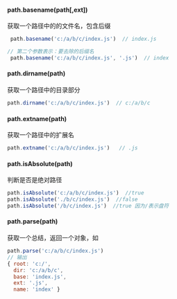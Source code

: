 #### path.basename(path[,ext])

获取一个路径中的的文件名，包含后缀

```javascript
 path.basename('c:/a/b/c/index.js')  // index.js

// 第二个参数表示：要去除的后缀名
 path.basename('c:/a/b/c/index.js', '.js')  // index
```

#### path.dirname(path)

获取一个路径中的目录部分

```javascript
path.dirname('c:/a/b/c/index.js')  // c:/a/b/c
```



#### path.extname(path)

获取一个路径中的扩展名

```javascript
path.extname('c:/a/b/c/index.js')   // .js
```



#### path.isAbsolute(path)

判断是否是绝对路径

```javascript
path.isAbsolute('c:/a/b/c/index.js')  //true
path.isAbsolute('./b/c/index.js')  //false
path.isAbsolute('/b/c/index.js')  //true 因为/表示盘符
```



#### path.parse(path)

获取一个总结，返回一个对象，如

```javascript
path.parse('c:/a/b/c/index.js')
// 输出
{ root: 'c:/',
  dir: 'c:/a/b/c',
  base: 'index.js',
  ext: '.js',
  name: 'index' }
```

